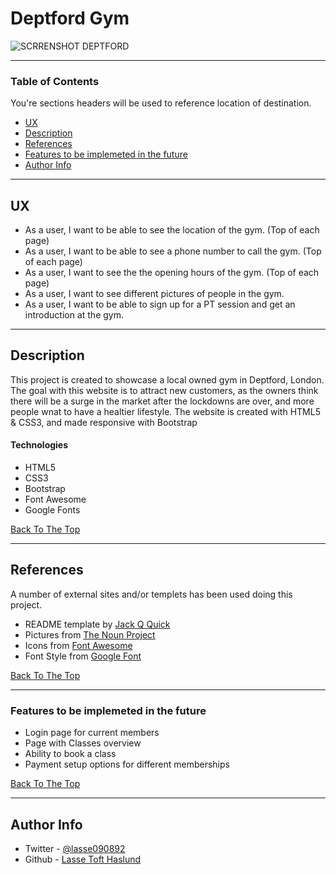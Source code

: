 # Deptford Gym

![SCRRENSHOT DEPTFORD](https://user-images.githubusercontent.com/72796767/104643062-b4541780-56a3-11eb-9e4e-a96dca7ebd76.PNG)

---

### Table of Contents
You're sections headers will be used to reference location of destination.

- [UX](#UX)
- [Description](#description)
- [References](#references)
- [Features to be implemeted in the future](#Features-to-be-implemeted-in-the-future)
- [Author Info](#author-info)

---
## UX

- As a user, I want to be able to see the location of the gym. (Top of each page)
- As a user, I want to be able to see a phone number to call the gym. (Top of each page)
- As a user, I want to see the the opening hours of the gym. (Top of each page)
- As a user, I want to see different pictures of people in the gym.
- As a user, I want to be able to sign up for a PT session and get an introduction at the gym.
---

## Description

This project is created to showcase a local owned gym in Deptford, London.
The goal with this website is to attract new customers, as the owners 
think there will be a surge in the market after the lockdowns are over, and
more people wnat to have a healtier lifestyle.
The website is created with HTML5 & CSS3, and made responsive with Bootstrap 

#### Technologies

- HTML5
- CSS3
- Bootstrap
- Font Awesome
- Google Fonts

[Back To The Top](#Deptford-Gym)

---

## References
A number of external sites and/or templets has been used doing this project.

- README template by [Jack Q Quick](https://github.com/jamesqquick) 
- Pictures from [The Noun Project](https://thenounproject.com/)
- Icons from [Font Awesome](https://fontawesome.com/)
- Font Style from [Google Font](https://fonts.google.com/)

[Back To The Top](#Deptford-Gym)

---
### Features to be implemeted in the future

- Login page for current members 
- Page with Classes overview 
- Ability to book a class
- Payment setup options for different memberships 

[Back To The Top](#Deptford-Gym)

---

## Author Info

- Twitter - [@lasse090892](https://twitter.com/lasse090892)
- Github - [Lasse Toft Haslund](https://github.com/Tofthaslund)